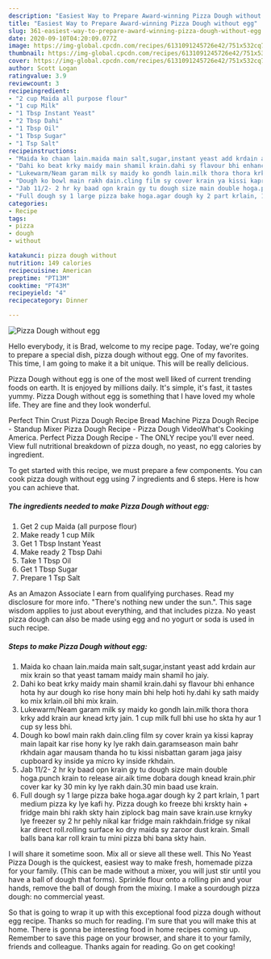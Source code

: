 ```yaml
---
description: "Easiest Way to Prepare Award-winning Pizza Dough without egg"
title: "Easiest Way to Prepare Award-winning Pizza Dough without egg"
slug: 361-easiest-way-to-prepare-award-winning-pizza-dough-without-egg
date: 2020-09-10T04:20:09.077Z
image: https://img-global.cpcdn.com/recipes/6131091245726e42/751x532cq70/pizza-dough-without-egg-recipe-main-photo.jpg
thumbnail: https://img-global.cpcdn.com/recipes/6131091245726e42/751x532cq70/pizza-dough-without-egg-recipe-main-photo.jpg
cover: https://img-global.cpcdn.com/recipes/6131091245726e42/751x532cq70/pizza-dough-without-egg-recipe-main-photo.jpg
author: Scott Logan
ratingvalue: 3.9
reviewcount: 3
recipeingredient:
- "2 cup Maida all purpose flour"
- "1 cup Milk"
- "1 Tbsp Instant Yeast"
- "2 Tbsp Dahi"
- "1 Tbsp Oil"
- "1 Tbsp Sugar"
- "1 Tsp Salt"
recipeinstructions:
- "Maida ko chaan lain.maida main salt,sugar,instant yeast add krdain aur mix krain so that yeast tamam maidy main shamil ho jaiy."
- "Dahi ko beat krky maidy main shamil krain.dahi sy flavour bhi enhance hota hy aur dough ko rise hony main bhi help hoti hy.dahi ky sath maidy ko mix krlain.oil bhi mix krain."
- "Lukewarm/Neam garam milk sy maidy ko gondh lain.milk thora thora krky add krain aur knead krty jain. 1 cup milk full bhi use ho skta hy aur 1 cup sy less bhi."
- "Dough ko bowl main rakh dain.cling film sy cover krain ya kissi kapray main lapait kar rise hony ky lye rakh dain.garamseason main bahr rkhdain agar mausam thanda ho tu kissi nisbattan garam jaga jaisy cupboard ky inside ya micro ky inside rkhdain."
- "Jab 11/2- 2 hr ky baad opn krain gy tu dough size main double hoga.punch krain to release air.aik time dobara dough knead krain.phir cover kar ky 30 min ky lye rakh dain.30 min baad use krain."
- "Full dough sy 1 large pizza bake hoga.agar dough ky 2 part krlain, 1 part medium pizza ky lye kafi hy. Pizza dough ko freeze bhi krskty hain + fridge main bhi rakh skty hain ziplock bag main save krain.use krnyky lye freezer sy 2 hr pehly nikal kar fridge main rakhdain.fridge sy nikal kar direct roll.rolling surface ko dry maida sy zaroor dust krain. Small balls bana kar roll krain tu mini pizza bhi bana skty hain."
categories:
- Recipe
tags:
- pizza
- dough
- without

katakunci: pizza dough without 
nutrition: 149 calories
recipecuisine: American
preptime: "PT13M"
cooktime: "PT43M"
recipeyield: "4"
recipecategory: Dinner

---
```



![Pizza Dough without egg](https://img-global.cpcdn.com/recipes/6131091245726e42/751x532cq70/pizza-dough-without-egg-recipe-main-photo.jpg)

Hello everybody, it is Brad, welcome to my recipe page. Today, we're going to prepare a special dish, pizza dough without egg. One of my favorites. This time, I am going to make it a bit unique. This will be really delicious.

Pizza Dough without egg is one of the most well liked of current trending foods on earth. It is enjoyed by millions daily. It's simple, it's fast, it tastes yummy. Pizza Dough without egg is something that I have loved my whole life. They are fine and they look wonderful.

Perfect Thin Crust Pizza Dough Recipe Bread Machine Pizza Dough Recipe - Standup Mixer Pizza Dough Recipe - Pizza Dough VideoWhat&#39;s Cooking America. Perfect Pizza Dough Recipe - The ONLY recipe you&#39;ll ever need. View full nutritional breakdown of pizza dough, no yeast, no egg calories by ingredient.


To get started with this recipe, we must prepare a few components. You can cook pizza dough without egg using 7 ingredients and 6 steps. Here is how you can achieve that.

<!--inarticleads1-->

##### The ingredients needed to make Pizza Dough without egg:

1. Get 2 cup Maida (all purpose flour)
1. Make ready 1 cup Milk
1. Get 1 Tbsp Instant Yeast
1. Make ready 2 Tbsp Dahi
1. Take 1 Tbsp Oil
1. Get 1 Tbsp Sugar
1. Prepare 1 Tsp Salt


As an Amazon Associate I earn from qualifying purchases. Read my disclosure for more info. &#34;There&#39;s nothing new under the sun.&#34;. This sage wisdom applies to just about everything, and that includes pizza. No yeast pizza dough can also be made using egg and no yogurt or soda is used in such recipe. 

<!--inarticleads2-->

##### Steps to make Pizza Dough without egg:

1. Maida ko chaan lain.maida main salt,sugar,instant yeast add krdain aur mix krain so that yeast tamam maidy main shamil ho jaiy.
1. Dahi ko beat krky maidy main shamil krain.dahi sy flavour bhi enhance hota hy aur dough ko rise hony main bhi help hoti hy.dahi ky sath maidy ko mix krlain.oil bhi mix krain.
1. Lukewarm/Neam garam milk sy maidy ko gondh lain.milk thora thora krky add krain aur knead krty jain. 1 cup milk full bhi use ho skta hy aur 1 cup sy less bhi.
1. Dough ko bowl main rakh dain.cling film sy cover krain ya kissi kapray main lapait kar rise hony ky lye rakh dain.garamseason main bahr rkhdain agar mausam thanda ho tu kissi nisbattan garam jaga jaisy cupboard ky inside ya micro ky inside rkhdain.
1. Jab 11/2- 2 hr ky baad opn krain gy tu dough size main double hoga.punch krain to release air.aik time dobara dough knead krain.phir cover kar ky 30 min ky lye rakh dain.30 min baad use krain.
1. Full dough sy 1 large pizza bake hoga.agar dough ky 2 part krlain, 1 part medium pizza ky lye kafi hy. Pizza dough ko freeze bhi krskty hain + fridge main bhi rakh skty hain ziplock bag main save krain.use krnyky lye freezer sy 2 hr pehly nikal kar fridge main rakhdain.fridge sy nikal kar direct roll.rolling surface ko dry maida sy zaroor dust krain. Small balls bana kar roll krain tu mini pizza bhi bana skty hain.


I will share it sometime soon. Mix all or sieve all these well. This No Yeast Pizza Dough is the quickest, easiest way to make fresh, homemade pizza for your family. (This can be made without a mixer, you will just stir until you have a ball of dough that forms). Sprinkle flour onto a rolling pin and your hands, remove the ball of dough from the mixing. I make a sourdough pizza dough: no commercial yeast. 

So that is going to wrap it up with this exceptional food pizza dough without egg recipe. Thanks so much for reading. I'm sure that you will make this at home. There is gonna be interesting food in home recipes coming up. Remember to save this page on your browser, and share it to your family, friends and colleague. Thanks again for reading. Go on get cooking!
